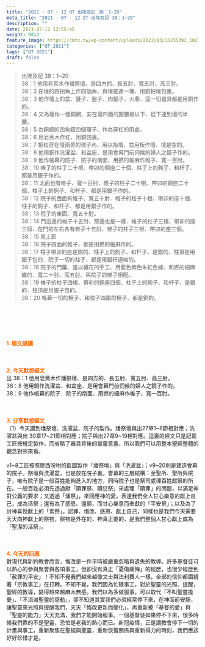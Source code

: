 ```yaml
---
title: "2021 - 07 - 12 QT 出埃及記 38：1~20"
meta_title: "2021 - 07 - 12 QT 出埃及記 38：1~20"
description: ""
date: 2021-07-12 12:55:45
weight: 9812
feature_image: https://cmtc.tw/wp-content/uploads/2022/03/15235392_10211799862337740_180693556567566654_o-1.webp
categories: ["QT 2021"]
tags: ["QT 2021"]
draft: false
---
```


<blockquote>出埃及記 38：1~20<br />
38：1 他用皂莢木作燔祭壇、是四方的、長五肘、寬五肘、高三肘。<br />
38：2 在壇的四拐角上作四個角、與壇接連一塊、用銅把壇包裹。<br />
38：3 他作壇上的盆、鏟子、盤子、肉鍤子、火鼎．這一切器具都是用銅作的。<br />
38：4 又為壇作一個銅網、安在壇四面的圍腰板以下、從下達到壇的半腰。<br />
38：5 為銅網的四角鑄四個環子、作為穿杠的用處。<br />
38：6 用皂莢木作杠、用銅包裹。<br />
38：7 把杠穿在壇兩旁的環子內、用以抬壇．並用板作壇、壇是空的。<br />
38：8 他用銅作洗濯盆、和盆座、是用會幕門前伺候的婦人之鏡子作的。<br />
38：9 他作帳幕的院子．院子的南面、用撚的細麻作帷子、寬一百肘。<br />
38：10 帷子的柱子二十根、帶卯的銅座二十個．柱子上的鉤子、和杆子、都是用銀子作的。<br />
38：11 北面也有帷子、寬一百肘．帷子的柱子二十根、帶卯的銅座二十個、柱子上的鉤子、和杆子、都是用銀子作的。<br />
38：12 院子的西面有帷子、寬五十肘．帷子的柱子十根、帶卯的座十個．柱子的鉤子、和杆子、都是用銀子作的。<br />
38：13 院子的東面、寬五十肘。<br />
38：14 門這邊的帷子十五肘、那邊也是一樣．帷子的柱子三根、帶卯的座三個．在門的左右各有帷子十五肘、帷子的柱子三根、帶卯的座三個。<br />
38：15 見上節<br />
38：16 院子四面的帷子、都是用撚的細麻作的。<br />
38：17 柱子帶卯的座是銅的、柱子上的鉤子、和杆子、是銀的、柱頂是用銀子包的．院子一切的柱子、都是用銀杆連絡的。<br />
38：18 院子的門簾、是以繡花的手工、用藍色紫色朱紅色線、和撚的細麻織的．寬二十肘、高五肘、與院子的帷子相配。<br />
38：19 帷子的柱子四根、帶卯的銅座四個．柱子上的鉤子、和杆子、是銀的．柱頂是用銀子包的。<br />
38：20 帳幕一切的橛子、和院子四圍的橛子、都是銅的。</blockquote><br />
&nbsp;<br />
<br />
&nbsp;<br />
<br />
<span style="color: #ff6600;"><strong>1. </strong><strong>經文誦讀</strong></span><br />
<br />
<span style="color: #ff6600;"><strong> </strong></span><br />
<br />
<span style="color: #ff6600;"><strong>2. 今天默想</strong><strong>經文<br />
</strong></span>出 38：1 他用皂莢木作燔祭壇、是四方的、長五肘、寬五肘、高三肘。<br />
38：8 他用銅作洗濯盆、和盆座、是用會幕門前伺候的婦人之鏡子作的。<br />
38：9 他作帳幕的院子．院子的南面、用撚的細麻作帷子、寬一百肘。<br />
<br />
&nbsp;<br />
<br />
<span style="color: #ff6600;"><strong>3. 分享默想經文<br />
</strong></span>（1）今天講到燔祭壇、洗濯盆、院子的製作。燔祭壇與出27章1~8節相對應；洗濯盆與出 30章17~21節相對應；院子與出27章9~19相對應。這裏的經文只是記載工匠按規定製作，而省略了器具背後的屬靈意義，所以我們可以用整本聖經整體的觀念對照來看。<br />
<br />
v1~8工匠按照摩西吩咐的藍圖製作「燔祭壇」與「洗濯盆」；v9~20則是建造會幕的院子。祭壇與洗濯盆，也是放在院子裏。會幕的三層結構：至聖所、聖所與院子，唯有院子是一般百姓能夠進入的地方，同時院子也是祭司處理百姓獻祭的所在。一般百姓必須先透過獻「贖罪祭、贖愆祭」來處理「贖罪」的問題，以滿足神對公義的要求；又透過「燔祭」，來回應神的愛，表達我們全人甘心樂意的獻上自己，成為活祭；還有為了感恩、還願，而甘心樂意而奉獻的「平安祭」；以及為了討神喜悅獻上的「素祭」。認罪、悔改、感恩、獻上自己，同樣也是我們今天需要天天向神獻上的祭物，祭物是外在的，神真正要的，是我們整個人甘心獻上成為「聖潔的活祭」。<br />
<br />
&nbsp;<br />
<br />
<span style="color: #ff6600;"><strong>4. 今天的回應<br />
</strong></span>對現代與新約教會而言，悔改是一件平時被嚴重忽略與遺失的教導。許多基督徒可以熱心的參與聚會與各項事工，但卻沒有真正「憂傷痛悔」的經歷，也很少經歷到「赦罪的平安」！不知不覺我們越來越像文士與法利賽人一樣，全部的信仰都圍繞著「宗教事工」在打轉。不知不覺，我們因為忙碌事工，對於聖靈的光照、提醒，聖經的教導，變得越來越麻木無感。我們以為多做服事，可以取代「不叫聖靈擔憂」、「不消滅聖靈的感動」，卻不知道其實我們必須經常停下來，在神面前安靜，讓聖靈來光照與提醒我們，天天「悔改更新而變化」，再重新被「基督的愛」與「聖靈的能力」天天充滿，我們才能開始服事。一個基督徒如果停不下來，很多時候我們靠的不是聖靈，恐怕是老我的熱心而已。新冠疫情，正是讓教會停下一切的計畫與事工，重新聚焦在聖經與聖靈，重新恢復關係與重新得力的時刻，我們應該好好珍惜才是。
        